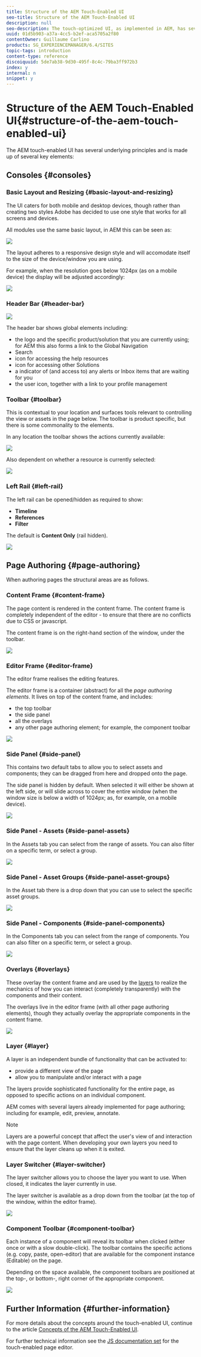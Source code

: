 ```yaml
---
title: Structure of the AEM Touch-Enabled UI
seo-title: Structure of the AEM Touch-Enabled UI
description: null
seo-description: The touch-optimized UI, as implemented in AEM, has several underlying principles and is made up of several key elements
uuid: 01d5b903-a37a-4cc5-b2ef-aca5705a2f80
contentOwner: Guillaume Carlino
products: SG_EXPERIENCEMANAGER/6.4/SITES
topic-tags: introduction
content-type: reference
discoiquuid: 5de7ab38-9d30-495f-8c4c-79ba3ff972b3
index: y
internal: n
snippet: y
---
```


# Structure of the AEM Touch-Enabled UI{#structure-of-the-aem-touch-enabled-ui}

The AEM touch-enabled UI has several underlying principles and is made up of several key elements:

## Consoles {#consoles}

### Basic Layout and Resizing {#basic-layout-and-resizing}

The UI caters for both mobile and desktop devices, though rather than creating two styles Adobe has decided to use one style that works for all screens and devices.

All modules use the same basic layout, in AEM this can be seen as: 

![](assets/chlimage_1-155.png)

The layout adheres to a responsive design style and will accomodate itself to the size of the device/window you are using.

For example, when the resolution goes below 1024px (as on a mobile device) the display will be adjusted accordingly:

![](assets/chlimage_1-156.png) 

### Header Bar {#header-bar}

![](assets/chlimage_1-157.png)

The header bar shows global elements including:

* the logo and the specific product/solution that you are currently using; for AEM this also forms a link to the Global Navigation
* Search
* icon for accessing the help resources
* icon for accessing other Solutions
* a indicator of (and access to) any alerts or Inbox items that are waiting for you
* the user icon, together with a link to your profile management

### Toolbar {#toolbar}

This is contextual to your location and surfaces tools relevant to controlling the view or assets in the page below. The toolbar is product specific, but there is some commonality to the elements.

In any location the toolbar shows the actions currently available: 

![](assets/chlimage_1-158.png)

Also dependent on whether a resource is currently selected:

![](assets/chlimage_1-159.png) 

### Left Rail {#left-rail}

The left rail can be opened/hidden as required to show:

* **Timeline**
* **References**
* **Filter**

The default is **Content Only** (rail hidden).

![](assets/chlimage_1-160.png) 

## Page Authoring {#page-authoring}

When authoring pages the structural areas are as follows.

<!--
Comment Type: remark
Last Modified By: Alison Heimoz (aheimoz)
Last Modified Date: 2018-02-09T03:19:27.176-0500
<p>need cross references to javadocs / etc (when available) <br /> </p>
-->

### Content Frame {#content-frame}

The page content is rendered in the content frame. The content frame is completely independent of the editor - to ensure that there are no conflicts due to CSS or javascript.

The content frame is on the right-hand section of the window, under the toolbar. 

![](assets/chlimage_1-161.png) 

### Editor Frame {#editor-frame}

The editor frame realises the editing features.

The editor frame is a container (abstract) for all the *page authoring elements*. It lives on top of the content frame, and includes:

* the top toolbar
* the side panel
* all the overlays
* any other page authoring element; for example, the component toolbar

<!--
Comment Type: draft

<h4>Editors</h4>
-->

<!--
Comment Type: remark
Last Modified By: unknown unknown (ims-author-57F1056A4CD116590A746C15@AdobeID)
Last Modified Date: 2018-02-09T03:19:27.859-0500
<p>need more details (see <a href="https://jira.corp.adobe.com/browse/DOC-7978">https://jira.corp.adobe.com/browse/DOC-7978</a>)</p>
<ul>
<li>basically the concept of the Editor registry (where "editor.html" acts like a switch and redirects to different components)</li>
<li>relate to <a href="https://docs.adobe.com/docs/en/aem/6-2/develop/ref/jsdoc/ui-touch/editor-core/index.html">https://docs.adobe.com/docs/en/aem/6-2/develop/ref/jsdoc/ui-touch/editor-core/index.html</a>?</li>
</ul>
-->

<!--
Comment Type: draft

<p>All (most) editors (such as the page editor, template editor, etc) use the same internal base, accessed using the same URL section (<span class="code">/editor.html</span>).</p>
-->

<!--
Comment Type: draft

<note type="note">
<p>The following editors do not use this common internal base:</p>
<ul>
<li><a href="../../../sites/authoring/using/content-fragments.md">Content Fragment editor</a></li>
<li><a href="../../../sites/authoring/using/rich-text-editor.md">Rich Text editor</a></li>
</ul>
</note>
-->

![](assets/chlimage_1-162.png) 

### Side Panel {#side-panel}

This contains two default tabs to allow you to select assets and components; they can be dragged from here and dropped onto the page.

The side panel is hidden by default. When selected it will either be shown at the left side, or will slide across to cover the entire window (when the window size is below a width of 1024px; as, for example, on a mobile device).

![](assets/chlimage_1-163.png) 

### Side Panel - Assets {#side-panel-assets}

In the Assets tab you can select from the range of assets. You can also filter on a specific term, or select a group.

![](assets/chlimage_1-164.png) 

### Side Panel - Asset Groups {#side-panel-asset-groups}

In the Asset tab there is a drop down that you can use to select the specific asset groups.

![](assets/chlimage_1-165.png) 

### Side Panel - Components {#side-panel-components}

In the Components tab you can select from the range of components. You can also filter on a specific term, or select a group.

![](assets/chlimage_1-166.png) 

### Overlays {#overlays}

These overlay the content frame and are used by the [layers](#layer) to realize the mechanics of how you can interact (completely transparently) with the components and their content.

The overlays live in the editor frame (with all other page authoring elements), though they actually overlay the appropriate components in the content frame.

![](assets/chlimage_1-167.png) 

### Layer {#layer}

A layer is an independent bundle of functionality that can be activated to:

* provide a different view of the page  
* allow you to manipulate and/or interact with a page

The layers provide sophisticated functionality for the entire page, as opposed to specific actions on an individual component.

AEM comes with several layers already implemented for page authoring; including for example, edit, preview, annotate.

>[!NOTE]
>
>Layers are a powerful concept that affect the user's view of and interaction with the page content. When developing your own layers you need to ensure that the layer cleans up when it is exited.

### Layer Switcher {#layer-switcher}

The layer switcher allows you to choose the layer you want to use. When closed, it indicates the layer currently in use.

The layer switcher is available as a drop down from the toolbar (at the top of the window, within the editor frame). 

![](assets/chlimage_1-168.png) 

### Component Toolbar {#component-toolbar}

Each instance of a component will reveal its toolbar when clicked (either once or with a slow double-click). The toolbar contains the specific actions (e.g. copy, paste, open-editor) that are available for the component instance (Editable) on the page.

Depending on the space available, the component toolbars are positioned at the top-, or bottom-, right corner of the appropriate component.

![](assets/chlimage_1-169.png) 

## Further Information {#further-information}

<!--
Comment Type: remark
Last Modified By: unknown unknown (ims-author-57F1056A4CD116590A746C15@AdobeID)
Last Modified Date: 2018-02-09T03:19:30.453-0500
<p>check links when JS docs etc available</p>
-->

For more details about the concepts around the touch-enabled UI, continue to the article [Concepts of the AEM Touch-Enabled UI](../../../sites/developing/using/touch-ui-concepts.md).

For further technical information see the [JS documentation set](/sites/developing/using/reference-materials/jsdoc/ui-touch/editor-core/index) for the touch-enabled page editor.  

